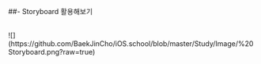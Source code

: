 ##- Storyboard 활용해보기

<br>
![](https://github.com/BaekJinCho/iOS.school/blob/master/Study/Image/%20Storyboard.png?raw=true)